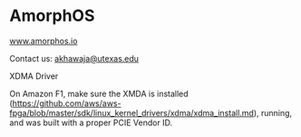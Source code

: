 # AmorphOS
www.amorphos.io

Contact us: akhawaja@utexas.edu



XDMA Driver

On Amazon F1, make sure the XMDA is installed (https://github.com/aws/aws-fpga/blob/master/sdk/linux_kernel_drivers/xdma/xdma_install.md), running, and was built with a proper PCIE Vendor ID.


